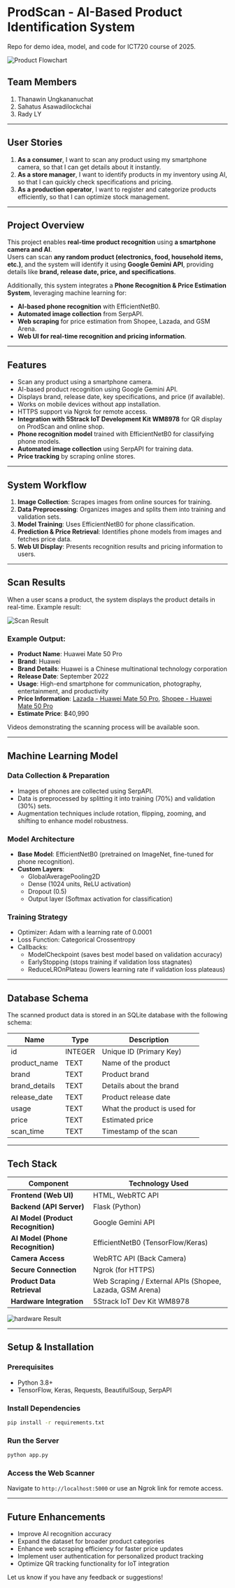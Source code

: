 # ProdScan - AI-Based Product Identification System

Repo for demo idea, model, and code for ICT720 course of 2025.

![Product Flowchart](product_ws/Product.png)

## Team Members
1. Thanawin Ungkananuchat  
2. Sahatus Asawadilockchai  
3. Rady LY  

---

## **User Stories**
1. **As a consumer**, I want to scan any product using my smartphone camera, so that I can get details about it instantly.
2. **As a store manager**, I want to identify products in my inventory using AI, so that I can quickly check specifications and pricing.
3. **As a production operator**, I want to register and categorize products efficiently, so that I can optimize stock management.

---

## **Project Overview**
This project enables **real-time product recognition** using **a smartphone camera and AI**.  
Users can scan **any random product (electronics, food, household items, etc.)**, and the system will identify it using **Google Gemini API**, providing details like **brand, release date, price, and specifications**.

Additionally, this system integrates a **Phone Recognition & Price Estimation System**, leveraging machine learning for:
- **AI-based phone recognition** with EfficientNetB0.
- **Automated image collection** from SerpAPI.
- **Web scraping** for price estimation from Shopee, Lazada, and GSM Arena.
- **Web UI for real-time recognition and pricing information**.

---

## **Features**
- Scan any product using a smartphone camera.
- AI-based product recognition using Google Gemini API.
- Displays brand, release date, key specifications, and price (if available).
- Works on mobile devices without app installation.
- HTTPS support via Ngrok for remote access.
- **Integration with 5Strack IoT Development Kit WM8978** for QR display on ProdScan and online shop.
- **Phone recognition model** trained with EfficientNetB0 for classifying phone models.
- **Automated image collection** using SerpAPI for training data.
- **Price tracking** by scraping online stores.

---

## **System Workflow**
1. **Image Collection**: Scrapes images from online sources for training.
2. **Data Preprocessing**: Organizes images and splits them into training and validation sets.
3. **Model Training**: Uses EfficientNetB0 for phone classification.
4. **Prediction & Price Retrieval**: Identifies phone models from images and fetches price data.
5. **Web UI Display**: Presents recognition results and pricing information to users.

---

## **Scan Results**
When a user scans a product, the system displays the product details in real-time. Example result:

![Scan Result](product_ws/results.png)

### **Example Output:**
- **Product Name**: Huawei Mate 50 Pro  
- **Brand**: Huawei  
- **Brand Details**: Huawei is a Chinese multinational technology corporation  
- **Release Date**: September 2022  
- **Usage**: High-end smartphone for communication, photography, entertainment, and productivity  
- **Price Information**: [Lazada - Huawei Mate 50 Pro](#), [Shopee - Huawei Mate 50 Pro](#)  
- **Estimate Price**: ฿40,990  

Videos demonstrating the scanning process will be available soon.

---

## **Machine Learning Model**
### Data Collection & Preparation
- Images of phones are collected using SerpAPI.
- Data is preprocessed by splitting it into training (70%) and validation (30%) sets.
- Augmentation techniques include rotation, flipping, zooming, and shifting to enhance model robustness.

### Model Architecture
- **Base Model**: EfficientNetB0 (pretrained on ImageNet, fine-tuned for phone recognition).
- **Custom Layers**:
  - GlobalAveragePooling2D
  - Dense (1024 units, ReLU activation)
  - Dropout (0.5)
  - Output layer (Softmax activation for classification)

### Training Strategy
- Optimizer: Adam with a learning rate of 0.0001
- Loss Function: Categorical Crossentropy
- Callbacks:
  - ModelCheckpoint (saves best model based on validation accuracy)
  - EarlyStopping (stops training if validation loss stagnates)
  - ReduceLROnPlateau (lowers learning rate if validation loss plateaus)

---

## **Database Schema**
The scanned product data is stored in an SQLite database with the following schema:

| Name            | Type    | Description |
|----------------|---------|-------------|
| id             | INTEGER | Unique ID (Primary Key) |
| product_name   | TEXT    | Name of the product |
| brand          | TEXT    | Product brand |
| brand_details  | TEXT    | Details about the brand |
| release_date   | TEXT    | Product release date |
| usage          | TEXT    | What the product is used for |
| price          | TEXT    | Estimated price |
| scan_time      | TEXT    | Timestamp of the scan |

---

## **Tech Stack**

| Component  | Technology Used |
|------------|----------------|
| **Frontend (Web UI)** | HTML, WebRTC API |
| **Backend (API Server)** | Flask (Python) |
| **AI Model (Product Recognition)** | Google Gemini API |
| **AI Model (Phone Recognition)** | EfficientNetB0 (TensorFlow/Keras) |
| **Camera Access** | WebRTC API (Back Camera) |
| **Secure Connection** | Ngrok (for HTTPS) |
| **Product Data Retrieval** | Web Scraping / External APIs (Shopee, Lazada, GSM Arena) |
| **Hardware Integration** | 5Strack IoT Dev Kit WM8978 |

![hardware Result](product_ws/hardware.png)

---

## **Setup & Installation**

### **Prerequisites**
- Python 3.8+
- TensorFlow, Keras, Requests, BeautifulSoup, SerpAPI

### **Install Dependencies**
```bash
pip install -r requirements.txt
```

### **Run the Server**
```bash
python app.py
```

### **Access the Web Scanner**
Navigate to `http://localhost:5000` or use an Ngrok link for remote access.

---

## **Future Enhancements**
- Improve AI recognition accuracy
- Expand the dataset for broader product categories
- Enhance web scraping efficiency for faster price updates
- Implement user authentication for personalized product tracking
- Optimize QR tracking functionality for IoT integration

Let us know if you have any feedback or suggestions!
